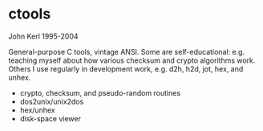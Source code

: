ctools
======

John Kerl
1995-2004

General-purpose C tools, vintage ANSI.  Some are self-educational:  e.g.
teaching myself about how various checksum and crypto algorithms work.  Others
I use regularly in development work, e.g. d2h, h2d, jot, hex, and unhex.

* crypto, checksum, and pseudo-random routines
* dos2unix/unix2dos
* hex/unhex
* disk-space viewer
